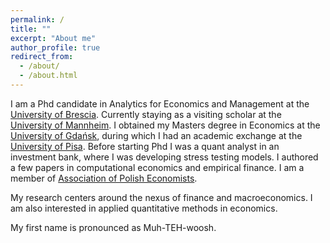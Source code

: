 ```yaml
---
permalink: /
title: ""
excerpt: "About me"
author_profile: true
redirect_from: 
  - /about/
  - /about.html
---
```


I am a Phd candidate in Analytics for Economics and Management at the [University of Brescia](https://www.unibs.it/en). Currently staying as a visiting scholar at the [University of Mannheim](https://www.uni-mannheim.de/). I obtained my Masters degree in Economics at the [University of Gdańsk](https://ug.edu.pl/), during which I had an academic exchange at the [University of Pisa](https://www.unipi.it/index.php/english). Before starting Phd I was a quant analyst in an investment bank, where I was developing stress testing models. I authored a few papers in computational economics and empirical finance. I am a member of [Association of Polish Economists](https://tep.org.pl/). 

My research centers around the nexus of finance and macroeconomics. I am also interested in applied quantitative methods in economics. 

My first name is pronounced as Muh-TEH-woosh.